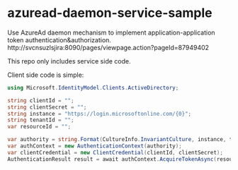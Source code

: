 # azuread-daemon-service-sample

Use AzureAd daemon mechanism to implement application-application token authentication&authorization. 
http://svcnsuzlsjira:8090/pages/viewpage.action?pageId=87949402

This repo only includes service side code.

Client side code is simple:

```csharp
using Microsoft.IdentityModel.Clients.ActiveDirectory;

string clientId = "";
string clientSecret = "";
string instance = "https://login.microsoftonline.com/{0}";
string tenantId = "";
var resourceId = "";

var authority = string.Format(CultureInfo.InvariantCulture, instance, tenant);
var authContext = new AuthenticationContext(authority);
var clientCredential = new ClientCredential(clientId, clientSecret);
AuthenticationResult result = await authContext.AcquireTokenAsync(resourceId, clientCredential);
```
